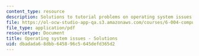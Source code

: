 ```yaml
---
content_type: resource
description: Solutions to tutorial problems on operating system issues.
file: https://ol-ocw-studio-app-qa.s3.amazonaws.com/courses/6-004-computation-structures-spring-2009/dbadada68dbb645896c5645defd365d2_MIT6_004s09_tutor18_sol.pdf
file_type: application/pdf
resourcetype: Document
title: Operating system issues - Solutions
uid: dbadada6-8dbb-6458-96c5-645defd365d2
---
```

